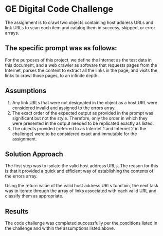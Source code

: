 # GE Digital Code Challenge
The assignment is to crawl two objects containing host address URLs and link URLs to scan each item and catalog them in success, skipped, or error arrays.

## The specific prompt was as follows:

For the purposes of this project, we define the Internet as the test data in this document, and a web crawler as software that requests pages from the Internet, parses the content to extract all the links in the page, and visits the links to crawl those pages, to an infinite depth.

## Assumptions

1) Any link URLs that were not designated in the object as a host URL were considered invalid and assigned to the errors array.
2) The exact order of the expected output as provided in the prompt was significant but not the style.  Therefore, only the order in which they were presented in the output needed to be replicated exactly as listed.
3) The objects provided (referred to as Internet 1 and Internet 2 in the challenge) were to be considered exact and immutable for the assignment.

## Solution Approach
The first step was to isolate the valid host address URLs.  The reason for this is that it provided a quick and efficient way of establishing the contents of the errors array.

Using the return value of the valid host address URLs function, the next task was to iterate through the array of links associated with each valid URL and classify them as appropriate.

## Results
The code challenge was completed successfully per the conditions listed in the challenge and within the assumptions listed above.  
